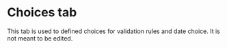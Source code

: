 # Choices tab

This tab is used to defined choices for validation rules and date choice. It is not meant to be edited.
